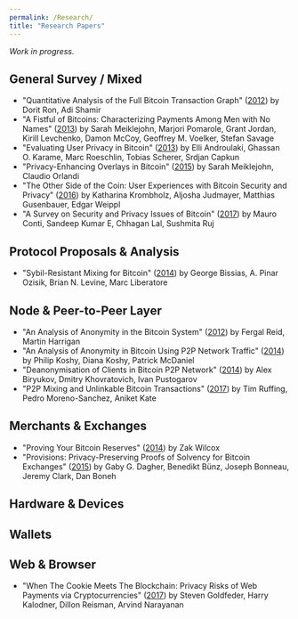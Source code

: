 ```yaml
---
permalink: /Research/
title: "Research Papers"
---
```


*Work in progress.*

## General Survey / Mixed

+ "Quantitative Analysis of the Full Bitcoin Transaction Graph" ([2012](https://eprint.iacr.org/2012/584.pdf)) by Dorit Ron, Adi Shamir
+ "A Fistful of Bitcoins: Characterizing Payments Among Men with No Names" ([2013](https://cseweb.ucsd.edu/~smeiklejohn/files/imc13.pdf)) by Sarah Meiklejohn, Marjori Pomarole, Grant Jordan, Kirill Levchenko, Damon McCoy, Geoffrey M. Voelker, Stefan Savage
+ "Evaluating User Privacy in Bitcoin" ([2013](https://eprint.iacr.org/2012/596.pdf)) by Elli Androulaki, Ghassan O. Karame, Marc Roeschlin, Tobias Scherer, Srdjan Capkun
+ "Privacy-Enhancing Overlays in Bitcoin" ([2015](https://fc15.ifca.ai/preproceedings/bitcoin/paper_5.pdf)) by Sarah Meiklejohn, Claudio Orlandi
+ "The Other Side of the Coin: User Experiences with Bitcoin Security and Privacy" ([2016](https://publications.sba-research.org/publications/TheOtherSideOfTheCoin_FC16preConf.pdf)) by Katharina Krombholz, Aljosha Judmayer, Matthias Gusenbauer, Edgar Weippl
+ "A Survey on Security and Privacy Issues of Bitcoin" ([2017](https://arxiv.org/pdf/1706.00916.pdf)) by Mauro Conti, Sandeep Kumar E, Chhagan Lal, Sushmita Ruj

## Protocol Proposals & Analysis

+ "Sybil-Resistant Mixing for Bitcoin" ([2014](https://people.cs.umass.edu/~gbiss/mixing.pdf)) by George Bissias, A. Pinar Ozisik, Brian N. Levine, Marc Liberatore

## Node & Peer-to-Peer Layer

+ "An Analysis of Anonymity in the Bitcoin System" ([2012](https://arxiv.org/pdf/1107.4524.pdf)) by Fergal Reid, Martin Harrigan
+ "An Analysis of Anonymity in Bitcoin Using P2P Network Traffic" ([2014](http://fc14.ifca.ai/papers/fc14_submission_71.pdf)) by Philip Koshy, Diana Koshy, Patrick McDaniel
+ "Deanonymisation of Clients in Bitcoin P2P Network" ([2014](https://arxiv.org/pdf/1405.7418.pdf)) by Alex Biryukov, Dmitry Khovratovich, Ivan Pustogarov
+ "P2P Mixing and Unlinkable Bitcoin Transactions" ([2017](https://eprint.iacr.org/2016/824.pdf)) by Tim Ruffing, Pedro Moreno-Sanchez, Aniket Kate

## Merchants & Exchanges

+ "Proving Your Bitcoin Reserves" ([2014](https://web.archive.org/web/20140326023737/https://iwilcox.me.uk/2014/proving-bitcoin-reserves)) by Zak Wilcox
+ "Provisions: Privacy-Preserving Proofs of Solvency for Bitcoin Exchanges" ([2015](https://eprint.iacr.org/2015/1008.pdf)) by Gaby G. Dagher, Benedikt Bünz, Joseph Bonneau, Jeremy Clark, Dan Boneh

## Hardware & Devices

## Wallets



## Web & Browser

+ "When The Cookie Meets The Blockchain: Privacy Risks of Web Payments via Cryptocurrencies" ([2017](https://arxiv.org/pdf/1708.04748.pdf)) by Steven Goldfeder, Harry Kalodner, Dillon Reisman, Arvind Narayanan
